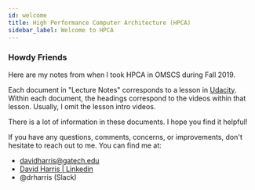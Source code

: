 ```yaml
---
id: welcome
title: High Performance Computer Architecture (HPCA)
sidebar_label: Welcome to HPCA
---
```


### Howdy Friends

Here are my notes from when I took HPCA in OMSCS during Fall 2019.

Each document in "Lecture Notes" corresponds to a lesson in [Udacity](https://classroom.udacity.com/courses/ud007). Within each document, the headings correspond to the videos within that lesson. Usually, I omit the lesson intro videos.

There is a lot of information in these documents. I hope you find it helpful!

If you have any questions, comments, concerns, or improvements, don't hesitate to reach out to me. You can find me at:

* [davidharris@gatech.edu](mailto:davidharris@gatech.edu)
* [David Harris \| Linkedin](https://www.linkedin.com/in/davidrossharris/)
* @drharris \(Slack\)
